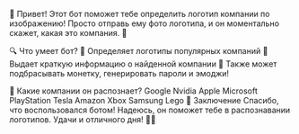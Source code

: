 🤖 Привет!
Этот бот поможет тебе определить логотип компании по изображению! Просто отправь ему фото логотипа, и он моментально скажет, какая это компания. 🚀

🔍 Что умеет бот?
📸 Определяет логотипы популярных компаний
📜 Выдает краткую информацию о найденной компании
🎲 Также может подбрасывать монетку, генерировать пароли и эмоджи!

🏢 Какие компании он распознает?
Google
Nvidia
Apple
Microsoft
PlayStation
Tesla
Amazon
Xbox
Samsung
Lego
👋 Заключение
Спасибо, что воспользовался ботом! Надеюсь, он поможет тебе в распознавании логотипов. Удачи и отличного дня! 🚀✨

